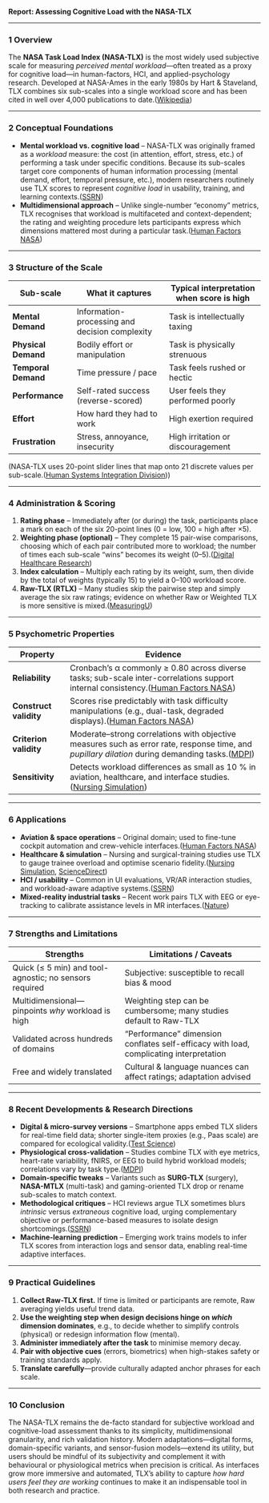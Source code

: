 **Report: Assessing Cognitive Load with the NASA-TLX**

---

### 1  Overview

The **NASA Task Load Index (NASA-TLX)** is the most widely used subjective scale for measuring *perceived mental workload*—often treated as a proxy for cognitive load—in human-factors, HCI, and applied-psychology research. Developed at NASA-Ames in the early 1980s by Hart & Staveland, TLX combines six sub-scales into a single workload score and has been cited in well over 4,000 publications to date.([Wikipedia][1])

---

### 2  Conceptual Foundations

* **Mental workload vs. cognitive load** – NASA-TLX was originally framed as a *workload* measure: the cost (in attention, effort, stress, etc.) of performing a task under specific conditions. Because its sub-scales target core components of human information processing (mental demand, effort, temporal pressure, etc.), modern researchers routinely use TLX scores to represent *cognitive load* in usability, training, and learning contexts.([SSRN][2])
* **Multidimensional approach** – Unlike single-number “economy” metrics, TLX recognises that workload is multifaceted and context-dependent; the rating and weighting procedure lets participants express which dimensions mattered most during a particular task.([Human Factors NASA][3])

---

### 3  Structure of the Scale

| Sub-scale           | What it captures                               | Typical interpretation when score is high |
| ------------------- | ---------------------------------------------- | ----------------------------------------- |
| **Mental Demand**   | Information-processing and decision complexity | Task is intellectually taxing             |
| **Physical Demand** | Bodily effort or manipulation                  | Task is physically strenuous              |
| **Temporal Demand** | Time pressure / pace                           | Task feels rushed or hectic               |
| **Performance**     | Self-rated success (reverse-scored)            | User feels they performed poorly          |
| **Effort**          | How hard they had to work                      | High exertion required                    |
| **Frustration**     | Stress, annoyance, insecurity                  | High irritation or discouragement         |

(NASA-TLX uses 20-point slider lines that map onto 21 discrete values per sub-scale.([Human Systems Integration Division][4]))

---

### 4  Administration & Scoring

1. **Rating phase** – Immediately after (or during) the task, participants place a mark on each of the six 20-point lines (0 = low, 100 = high after ×5).
2. **Weighting phase (optional)** – They complete 15 pair-wise comparisons, choosing which of each pair contributed more to workload; the number of times each sub-scale “wins” becomes its weight (0–5).([Digital Healthcare Research][5])
3. **Index calculation** – Multiply each rating by its weight, sum, then divide by the total of weights (typically 15) to yield a 0–100 workload score.
4. **Raw-TLX (RTLX)** – Many studies skip the pairwise step and simply average the six raw ratings; evidence on whether Raw or Weighted TLX is more sensitive is mixed.([MeasuringU][6])

---

### 5  Psychometric Properties

| Property               | Evidence                                                                                                                                            |
| ---------------------- | --------------------------------------------------------------------------------------------------------------------------------------------------- |
| **Reliability**        | Cronbach’s α commonly ≥ 0.80 across diverse tasks; sub-scale inter-correlations support internal consistency.([Human Factors NASA][3])              |
| **Construct validity** | Scores rise predictably with task difficulty manipulations (e.g., dual-task, degraded displays).([Human Factors NASA][3])                           |
| **Criterion validity** | Moderate–strong correlations with objective measures such as error rate, response time, and *pupillary dilation* during demanding tasks.([MDPI][7]) |
| **Sensitivity**        | Detects workload differences as small as 10 % in aviation, healthcare, and interface studies.([Nursing Simulation][8])                              |

---

### 6  Applications

* **Aviation & space operations** – Original domain; used to fine-tune cockpit automation and crew-vehicle interfaces.([Human Factors NASA][3])
* **Healthcare & simulation** – Nursing and surgical-training studies use TLX to gauge trainee overload and optimise scenario fidelity.([Nursing Simulation][8], [ScienceDirect][9])
* **HCI / usability** – Common in UI evaluations, VR/AR interaction studies, and workload-aware adaptive systems.([SSRN][2])
* **Mixed-reality industrial tasks** – Recent work pairs TLX with EEG or eye-tracking to calibrate assistance levels in MR interfaces.([Nature][10])

---

### 7  Strengths and Limitations

| Strengths                                              | Limitations / Caveats                                                                  |
| ------------------------------------------------------ | -------------------------------------------------------------------------------------- |
| Quick (≤ 5 min) and tool-agnostic; no sensors required | Subjective: susceptible to recall bias & mood                                          |
| Multidimensional—pinpoints *why* workload is high      | Weighting step can be cumbersome; many studies default to Raw-TLX                      |
| Validated across hundreds of domains                   | “Performance” dimension conflates self-efficacy with load, complicating interpretation |
| Free and widely translated                             | Cultural & language nuances can affect ratings; adaptation advised                     |

---

### 8  Recent Developments & Research Directions

* **Digital & micro-survey versions** – Smartphone apps embed TLX sliders for real-time field data; shorter single-item proxies (e.g., Paas scale) are compared for ecological validity.([Test Science][11])
* **Physiological cross-validation** – Studies combine TLX with eye metrics, heart-rate variability, fNIRS, or EEG to build hybrid workload models; correlations vary by task type.([MDPI][7])
* **Domain-specific tweaks** – Variants such as **SURG-TLX** (surgery), **NASA-MTLX** (multi-task) and gaming-oriented TLX drop or rename sub-scales to match context.
* **Methodological critiques** – HCI reviews argue TLX sometimes blurs *intrinsic* versus *extraneous* cognitive load, urging complementary objective or performance-based measures to isolate design shortcomings.([SSRN][2])
* **Machine-learning prediction** – Emerging work trains models to infer TLX scores from interaction logs and sensor data, enabling real-time adaptive interfaces.

---

### 9  Practical Guidelines

1. **Collect Raw-TLX first.** If time is limited or participants are remote, Raw averaging yields useful trend data.
2. **Use the weighting step when design decisions hinge on *which* dimension dominates**, e.g., to decide whether to simplify controls (physical) or redesign information flow (mental).
3. **Administer immediately after the task** to minimise memory decay.
4. **Pair with objective cues** (errors, biometrics) when high-stakes safety or training standards apply.
5. **Translate carefully**—provide culturally adapted anchor phrases for each scale.

---

### 10  Conclusion

The NASA-TLX remains the de-facto standard for subjective workload and cognitive-load assessment thanks to its simplicity, multidimensional granularity, and rich validation history. Modern adaptations—digital forms, domain-specific variants, and sensor-fusion models—extend its utility, but users should be mindful of its subjectivity and complement it with behavioural or physiological metrics when precision is critical. As interfaces grow more immersive and automated, TLX’s ability to capture *how hard users feel they are working* continues to make it an indispensable tool in both research and practice.

[1]: https://en.wikipedia.org/wiki/NASA-TLX?utm_source=chatgpt.com "NASA-TLX"
[2]: https://papers.ssrn.com/sol3/Delivery.cfm/0b53c7b2-3e21-417c-9d16-896be48f7e6d-MECA.pdf?abstractid=4869368&mirid=1&utm_source=chatgpt.com "[PDF] Should We Use the NASA-TLX in HCI? A Review of Theoretical and ..."
[3]: https://human-factors.arc.nasa.gov/groups/TLX/downloads/HFES_2006_Paper.pdf?utm_source=chatgpt.com "[PDF] NASA-Task Load Index (NASA-TLX) - 20 Years Later"
[4]: https://humansystems.arc.nasa.gov/groups/tlx/downloads/TLXScale.pdf?utm_source=chatgpt.com "[PDF] NASA Task Load Index"
[5]: https://digital.ahrq.gov/health-it-tools-and-resources/evaluation-resources/workflow-assessment-health-it-toolkit/all-workflow-tools/nasa-task-load-index?utm_source=chatgpt.com "NASA Task Load Index | Digital Healthcare Research"
[6]: https://measuringu.com/nasa-tlx/?utm_source=chatgpt.com "10 Things to Know about the NASA TLX - MeasuringU"
[7]: https://www.mdpi.com/2076-3417/14/24/11975?utm_source=chatgpt.com "Workload Assessment of Operators: Correlation Between NASA-TLX ..."
[8]: https://www.nursingsimulation.org/article/S1876-1399%2824%2900099-9/abstract?utm_source=chatgpt.com "Psychometric Testing of NASA-TLX to Measure Learners' Cognitive ..."
[9]: https://www.sciencedirect.com/science/article/pii/S2468900925000441?utm_source=chatgpt.com "Enhancing surgical training through cognitive load assessment"
[10]: https://www.nature.com/articles/s41598-025-98891-3?utm_source=chatgpt.com "Cognitive load classification of mixed reality human computer ..."
[11]: https://testscience.org/measuring-workload/?utm_source=chatgpt.com "Measuring Workload - Test Science"
